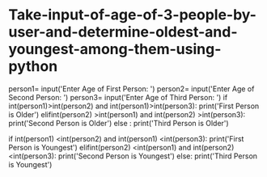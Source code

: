 # Take-input-of-age-of-3-people-by-user-and-determine-oldest-and-youngest-among-them-using-python
person1= input('Enter Age of First Person: ')
person2= input('Enter Age of Second Person: ')
person3= input('Enter Age of Third Person: ')
if int(person1)>int(person2) and int(person1)>int(person3):
  print('First Person is Older')
elifint(person2) >int(person1) and int(person2) >int(person3):
  print('Second Person is Older')
else :
  print('Third Person is Older')

if int(person1) <int(person2) and int(person1) <int(person3):
  print('First Person is Youngest')
elifint(person2) <int(person1) and int(person2) <int(person3):
  print('Second Person is Youngest')
else:
  print('Third Person is Youngest')
